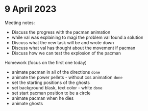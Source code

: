 # 9 April 2023
Meeting notes:
  * Discuss the progress with the pacman animation
   * while val was explaining to magi the problem val found a solution
  * Discuss what the new task will be and wrote down
  * Discuss what val has thought about the movement if pacman 
  * Discuss how we can test the explosion of the pacman

Homework (focus on the first one today)
  * animate pacman in all of the directions `done`
  * animate the power pellets - without css animation `done`
  * set the starting positions of the ghosts 
  * set background blask, text color - white `done`
  * set start pacman position to be a circle 
  * animate pacman when he dies
  * animate ghosts


